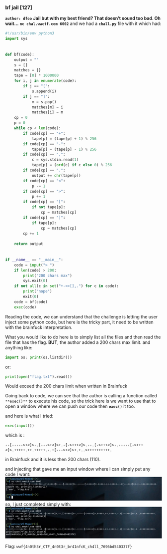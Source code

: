 ### bf jail [127]
**`author: dfoo`**
**Jail but with my best friend? That doesn’t sound too bad. Oh wait…**
**`nc chal.wwctf.com 6002`**
and we had a **`chall.py`** file with it which had:

```python
#!/usr/bin/env python3
import sys


def bf(code):
    output = ""
    s = []
    matches = {}
    tape = [0] * 1000000
    for i, j in enumerate(code):
        if j == "[":
            s.append(i)
        if j == "]":
            m = s.pop()
            matches[m] = i
            matches[i] = m
    cp = 0
    p = 0
    while cp < len(code):
        if code[cp] == "+":
            tape[p] = (tape[p] + 1) % 256
        if code[cp] == "-":
            tape[p] = (tape[p] - 1) % 256
        if code[cp] == ",":
            c = sys.stdin.read(1)
            tape[p] = (ord(c) if c else 0) % 256
        if code[cp] == ".":
            output += chr(tape[p])
        if code[cp] == "<":
            p -= 1
        if code[cp] == ">":
            p += 1
        if code[cp] == "[":
            if not tape[p]:
                cp = matches[cp]
        if code[cp] == "]":
            if tape[p]:
                cp = matches[cp]
        cp += 1

    return output


if __name__ == "__main__":
    code = input("> ")
    if len(code) > 200:
        print("200 chars max")
        sys.exit(0)
    if not all(c in set("+-<>[],.") for c in code):
        print("nope")
        exit(0)
    code = bf(code)
    exec(code)
```

Reading the code, we can understand that the challenge is letting the user inject some python code, but here is the tricky part, it need to be written with the brainfuck interpretation.

What you would like to do here is to simply list all the files and then read the file that has the flag. **BUT**, the author added a 200 chars max limit. and anything like:
```python
import os; print(os.listdir())
```
or:
```python
print(open("flag.txt").read())
```
Would exceed the 200 chars limit when written in Brainfuck

Going back to code, we can see that the author is calling a function called `**exec()**` to execute his code, so the trick here is we want to use that to open a window where we can push our code then **`exec()`** it too.

and here is what I tried:
```python
exec(input())
```
which is :
```brainfuck
--[----->+<]>-.[--->+<]>+.-[->+++<]>.--.[->+++<]>-.-----[->+++<]>.+++++.++.+++++.-.+[--->+<]>+.+..>++++++++++.
```
in Brainfuck and it is less then 200 chars (110).

and injecting that gave me an input window where i can simply put any code I want:
![Alt text](Pasted%20image%2020250728212010.png)
so, I just completed simply with:
![Alt text](Pasted%20image%2020250728212100.png)

Flag: `wwf{4n0th3r_CTF_4n0t3r_br41nfcK_ch4ll_7696bd540337f}`

